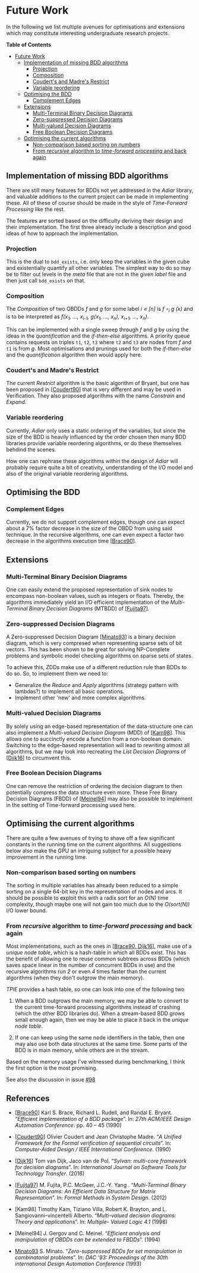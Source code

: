 # Future Work
In the following we list multiple avenues for optimisations and extensions which
may constitute interesting undergraduate research projects.

<!-- markdown-toc start - Don't edit this section. Run M-x markdown-toc-refresh-toc -->
**Table of Contents**

- [Future Work](#future-work)
    - [Implementation of missing BDD algorithms](#implementation-of-missing-bdd-algorithms)
        - [Projection](#projection)
        - [Composition](#composition)
        - [Coudert's and Madre's Restrict](#couderts-and-madres-restrict)
        - [Variable reordering](#variable-reordering)
    - [Optimising the BDD](#optimising-the-bdd)
        - [Complement Edges](#complement-edges)
    - [Extensions](#extensions)
        - [Multi-Terminal Binary Decision Diagrams](#multi-terminal-binary-decision-diagrams)
        - [Zero-suppressed Decision Diagrams](#zero-suppressed-decision-diagrams)
        - [Multi-valued Decision Diagrams](#multi-valued-decision-diagrams)
        - [Free Boolean Decision Diagrams](#free-boolean-decision-diagrams)
    - [Optimising the current algorithms](#optimising-the-current-algorithms)
        - [Non-comparison based sorting on numbers](#non-comparison-based-sorting-on-numbers)
        - [From _recursive_ algorithm to _time-forward processing_ and back again](#from-recursive-algorithm-to-time-forward-processing-and-back-again)

<!-- markdown-toc end -->


## Implementation of missing BDD algorithms
There are still many features for BDDs not yet addressed in the _Adiar_ library,
and valuable additions to the current project can be made in implementing these.
All of these of course should be made in the style of _Time-Forward Processing_
like the rest.

The features are sorted based on the difficulty deriving their design and their
implementation. The first three already include a description and good ideas of
how to approach the implementation.

### Projection

This is the dual to `bdd_exists`, i.e. only keep the variables in the given cube
and existentially quantify all other variables. The simplest way to do so may be
to filter out levels in the _meta_ file that are not in the given _label_ file
and then just call `bdd_exists` on that.

### Composition
The _Composition_ of two OBDDs _f_ and _g_ for some label _i ∊ [n]_ is
_f ∘<sub>i</sub> g (x)_ and is to be interpreted as _f(x<sub>1</sub>, ...,
x<sub>i-1</sub>, g(x<sub>1</sub>, ..., x<sub>n</sub>), x<sub>i+1</sub>, ...,
x<sub>n</sub>)_.

This can be implemented with a single sweep through _f_ and _g_ by using the
ideas in the _quantification_ and the _if-then-else_ algorithms. A priority
queue contains requests on triples `t1`, `t2`, `t3` where `t2` and `t3` are
nodes from _f_ and `t1` is from _g_. Most optimisations and prunings used for
both the _if-then-else_ and the _quantification_ algorithm then would apply
here.

### Coudert's and Madre's Restrict
The current _Restrict_ algorithm is the basic algorithm of Bryant, but one has
been proposed in [[Coudert90](#references)] that is very different and may be
used in Verification. They also proposed algorithms with the name _Constrain_
and _Expand_.

### Variable reordering
Currently, _Adiar_ only uses a static ordering of the variables, but since the
size of the BDD is heavily influenced by the order chosen then many BDD
libraries provide variable reordering algorithms, or do these themselves
behdind the scenes.

How one can rephrase these algorithms within the design of _Adiar_ will probably
require quite a bit of creativity, understanding of the I/O model and also of
the original variable reordering algorithms.


## Optimising the BDD

### Complement Edges
Currently, we do not support complement edges, though one can expect about a 7%
factor decrease in the size of the OBDD from using said technique. In the
recursive algorithms, one can even expect a factor two decrease in the
algorithms execution time [[Brace90](#references)].


## Extensions

### Multi-Terminal Binary Decision Diagrams
One can easily extend the proposed representation of sink nodes to encompass
non-boolean values, such as integers or floats. Thereby, the algorithms
immediately yield an I/O efficient implementation of the _Multi-Terminal Binary
Decision Diagrams_ (MTBDD) of [[Fujita97](#references)].

### Zero-suppressed Decision Diagrams
A Zero-suppressed Decision Diagram [[Minato93](#references)] is a binary
decision diagram, which is very compresed when representing sparse sets of bit
vectors. This has been shown to be great for solving NP-Complete problems and
symbolic model checking algorithms on sparse sets of states.

To achieve this, ZDDs make use of a different reduction rule than BDDs to do so.
So, to implement them we need to:

- Generalize the _Reduce_ and _Apply_ algorithms (strategy pattern with lambdas?)
  to implement all basic operations.
- Implement other 'new' and more complex algorithms.

### Multi-valued Decision Diagrams
By solely using an edge-based representation of the data-structure one can also
implement a _Multi-valued Decision Diagram_ (MDD) of
[[Kam98](#references)]. This allows one to succinctly encode a function
from a non-boolean domain. Switching to the edge-based representation will lead
to rewriting almost all algorithms, but we may look into recreating the _List
Decision Diagrams_ of [[Dijk16](#references)] to circumvent this.

### Free Boolean Decision Diagrams
One can remove the restriction of ordering the decision diagram to then
potentially compress the data structure even more. These Free Binary Decision
Diagrams (FBDD) of [[Meinel94](#references)] may also be possible to
implement in the setting of Time-forward processing used here.


## Optimising the current algorithms
There are quite a few avenues of trying to shave off a few significant constants
in the running time on the current algorithms. All suggestions below also make
the GPU an intriguing subject for a possible heavy improvement in the running
time.

### Non-comparison based sorting on numbers
The sorting in multiple variables has already been reduced to a simple sorting
on a single 64-bit key in the representation of nodes and arcs. It should be
possible to exploit this with a radix sort for an _O(N)_ time complexity, though
maybe one will not gain too much due to the _O(sort(N))_ I/O lower bound.

### From _recursive_ algorithm to _time-forward processing_ and back again
Most implementations, such as the ones in [[Brace90, Dijk16](#references)], make
use of a _unique node table_, which is a hash-table in which all BDDs exist.
This has the benefit of allowing one to reuse common subtrees across BDDs (which
saves space linear in the number of concurrent BDDs in use) and the recursive
algorithms run _2_ or even _4_ times faster than the current algorithms (when
they don't outgrow the main memory).

_TPIE_ provides a hash table, so one can look into one of the following two

1. When a BDD outgrows the main memory, we may be able to convert to the current
   time-forward processing algorithms instead of crashing (which the other BDD
   libraries do). When a stream-based BDD grows small enough again, then we may
   be able to place it back in the _unique node table_.

2. If one can keep using the same node identifiers in the table, then one may
   also use both data structures at the same time. Some parts of the BDD is in
   main memory, while others are in the stream.

Based on the memory usage I've witnessed during benchmarking, I think the first
option is the most promising.

See also the discussion in issue [#98](https://github.com/SSoelvsten/adiar/issues/98)

## References

- [[Brace90](https://ieeexplore.ieee.org/stamp/stamp.jsp?tp=&arnumber=114826)]
  Karl S. Brace, Richard L. Rudell, and Randal E. Bryant. “_Efficient
  implementation of a BDD package_”. In: _27th ACM/IEEE Design Automation
  Conference_. pp. 40 – 45 (1990)

- [[Coudert90](http://www.ocoudert.com/papers/pdf/iccad90.pdf)]
  Olivier Coudert and Jean Christophe Madre. “_A Unified Framework for the
  Formal verification of sequential circuits_”. In: _Computer-Aided Design /
  IEEE International Conference_. (1990)

- [[Dijk16](https://link.springer.com/content/pdf/10.1007/s10009-016-0433-2.pdf)]
  Tom van Dijk, Jaco van de Pol. “_Sylvan: multi-core framework for decision
  diagrams_”. In: _International Journal on Software Tools for Technology
  Transfer_. (2016)

- [[Fujita97](https://link.springer.com/article/10.1023/A:1008647823331#citeas)]
  M. Fujita, P.C. McGeer, J.C.-Y. Yang . “_Multi-Terminal Binary Decision
  Diagrams: An Efficient Data Structure for Matrix Representation_”. In: _Formal
  Methods in System Design_. (2012)

- [Kam98]
  Timothy Kam, Tiziano Villa, Robert K. Brayton, and L. Sangiovanni-vincentelli
  Alberto. “_Multi-valued decision diagrams: Theory and applications_”. In:
  _Multiple- Valued Logic 4.1_ (1998)

- [Meinel94]
  J. Gergov and C. Meinel. “_Efficient analysis and manipulation of OBDDs can
  be extended to FBDDs_”. (1994)

- [Minato93](https://dl.acm.org/doi/pdf/10.1145/157485.164890)
  S. Minato. “_Zero-suppressed BDDs for set manipulation in combinatorial
  problems_”. In: _DAC '93: Proceedings of the 30th international Design
  Automation Conference_ (1993)
